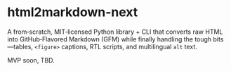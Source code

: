 # html2markdown-next

A from‑scratch, MIT‑licensed Python library + CLI that converts raw HTML into GitHub‑Flavored Markdown (GFM) while finally handling the tough bits—tables, `<figure>` captions, RTL scripts, and multilingual `alt` text.

MVP soon, TBD.

